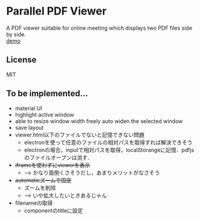 # Parallel PDF Viewer 
A PDF viewer suitable for online meeting which displays two PDF files side by side.
\
[demo](https://schifzt.github.io/parallel-pdf-viewer/src/index.html)

<!-- ## Related works
+  [Draftable](https://draftable.com/)
+  [Side View](https://addons.mozilla.org/en-US/firefox/addon/side-view/)
-->

## License 
MIT

## To be implemented...
+ material UI
+ highlight active window
+ able to resize window width freely
  auto widen the selected window
+ save layout
+ viewer.html以下のファイルでないと記憶できない問題
    + electronを使って任意のファイルの相対パスを取得すれば解決できそう
    + electronの場合，inputで相対パスを取得，localStorangeに記憶．pdfjsのファイルオープンは消す．
+ ~~iframeを使わずにviewerを表示~~
    + --> かなり面倒くさそうだし，あまりメリットがなさそう
+ ~~automaticズームで固定~~
    + ズームを削除
    + --> いや拡大したいときあるじゃん
+ filenameの取得
    + componentのtitleに設定